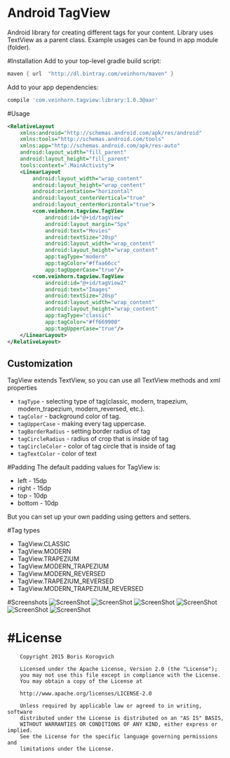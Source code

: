 # Android TagView
Android library for creating different tags for your content. Library uses TextView as a parent class. Example usages can be found in app module (folder).

#Installation
Add to your top-level gradle build script:
```gradle
maven { url  "http://dl.bintray.com/veinhorn/maven" }
```
Add to your app dependencies:
```gradle
compile 'com.veinhorn.tagview:library:1.0.3@aar'
```

#Usage
```xml
<RelativeLayout
    xmlns:android="http://schemas.android.com/apk/res/android"
    xmlns:tools="http://schemas.android.com/tools"
    xmlns:app="http://schemas.android.com/apk/res-auto"
    android:layout_width="fill_parent"
    android:layout_height="fill_parent"
    tools:context=".MainActivity">
    <LinearLayout
        android:layout_width="wrap_content"
        android:layout_height="wrap_content"
        android:orientation="horizontal"
        android:layout_centerVertical="true"
        android:layout_centerHorizontal="true">
        <com.veinhorn.tagview.TagView
            android:id="@+id/tagView"
            android:layout_margin="5px"
            android:text="Movies"
            android:textSize="20sp"
            android:layout_width="wrap_content"
            android:layout_height="wrap_content"
            app:tagType="modern"
            app:tagColor="#ffaa66cc"
            app:tagUpperCase="true"/>
        <com.veinhorn.tagview.TagView
            android:id="@+id/tagView2"
            android:text="Images"
            android:textSize="20sp"
            android:layout_width="wrap_content"
            android:layout_height="wrap_content"
            app:tagType="classic"
            app:tagColor="#ff669900"
            app:tagUpperCase="true"/>
    </LinearLayout>
</RelativeLayout>
```
Customization
---------------
TagView extends TextView, so you can use all TextView methods and xml properties

* ```tagType``` - selecting type of tag(classic, modern, trapezium, modern_trapezium, modern_reversed, etc.).
* ```tagColor``` - background color of tag.
* ```tagUpperCase``` - making every tag uppercase.
* ```tagBorderRadius``` - setting border radius of tag
* ```tagCircleRadius``` - radius of crop that is inside of tag
* ```tagCircleColor``` - color of tag circle that is inside of tag
* ```tagTextColor``` - color of text

#Padding
The default padding values for TagView is:
* left - 15dp
* right - 15dp
* top - 10dp
* bottom - 10dp

But you can set up your own padding using getters and setters.

#Tag types
* TagView.CLASSIC
* TagView.MODERN
* TagView.TRAPEZIUM
* TagView.MODERN_TRAPEZIUM
* TagView.MODERN_REVERSED
* TagView.TRAPEZIUM_REVERSED
* TagView.MODERN_TRAPEZIUM_REVERSED

#Screenshots
![ScreenShot](http://i.imgur.com/Kiu5jsI.png?2)
![ScreenShot](http://i.imgur.com/mDMY9NO.png?3)
![ScreenShot](http://i.imgur.com/cFIfF4d.png?2)
![ScreenShot](http://i.imgur.com/qfTtlWv.png?2)
![ScreenShot](http://i.imgur.com/V9cl2Ao.png?2)
![ScreenShot](http://i.imgur.com/WUttZQv.png?2)

#License
===============
        Copyright 2015 Boris Korogvich
        
        Licensed under the Apache License, Version 2.0 (the "License");
        you may not use this file except in compliance with the License.
        You may obtain a copy of the License at
        
        http://www.apache.org/licenses/LICENSE-2.0
        
        Unless required by applicable law or agreed to in writing, software
        distributed under the License is distributed on an "AS IS" BASIS,
        WITHOUT WARRANTIES OR CONDITIONS OF ANY KIND, either express or implied.
        See the License for the specific language governing permissions and
        limitations under the License.
